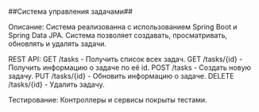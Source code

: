 ##Cистема управления задачами##

Описание:
Система реализованна с использованием Spring Boot и Spring Data JPA. Система позволяет создавать, просматривать, обновлять и удалять задачи.

REST API:
GET /tasks - Получить список всех задач.
GET /tasks/{id} - Получить информацию о задаче по её id.
POST /tasks - Создать новую задачу.
PUT /tasks/{id} - Обновить информацию о задаче.
DELETE /tasks/{id} - Удалить задачу.

Тестирование:
Контроллеры и сервисы покрыты тестами.
